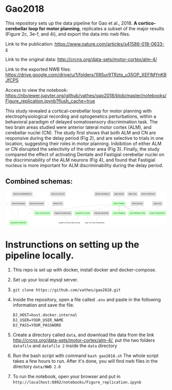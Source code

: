 # Gao2018

This repository sets up the data pipeline for Gao et al., 2018. **A cortico-cerebellar loop for motor planning**, replicates a subset of the major results (Figure 2c, 3e-f, and 4i), and export the data into nwb files.

Link to the publication:  https://www.nature.com/articles/s41586-018-0633-x

Link to the original data: http://crcns.org/data-sets/motor-cortex/alm-4/

Link to the exported NWB files: https://drive.google.com/drive/u/1/folders/1I9Sur9TRzts_u35OP_XEFlMYnKBJfCPS

Access to view the notebook: https://nbviewer.jupyter.org/github/vathes/gao2018/blob/master/notebooks/Figure_replication.ipynb?flush_cache=true


This study revealed a cortical-cerebellar loop for motor planning with electrophysiological recording and optogenetics perturbations, within a behavioral paradigm of delayed somatosensory discrimination task. The two brain areas studied were anterior lateral motor cortex (ALM), and cerebellar nuclei (CN). The study first shows that both ALM and CN are responsive during the delay period (Fig 2), and are selective to trials in one location, suggesting their roles in motor planning. Inibibition of either ALM or CN disrupted the selectivity of the other area (Fig 3). Finally, the study compared the effect of activating Dentate and Fastigial cerebellar nuclei on the discriminability of the ALM neurons (Fig 4), and found that Fastigial nucleus is more important for ALM discriminability during the delay period.

## Combined schemas:

![All combined erd](images/all_erd.png)


# Instrunctions on setting up the pipeline locally.

1. This repo is set up with docker, install docker and docker-compose.

2. Set up your local mysql server.

3. `git clone https://github.com/vathes/gao2018.git`

4. Inside the repository, open a file called `.env` and paste in the following information and save the file.
    ```
    DJ_HOST=host.docker.internal
    DJ_USER=YOUR_USER_NAME
    DJ_PASS=YOUR_PASSWORD
    ```
5. Create a directory called `data`, and download the data from the link http://crcns.org/data-sets/motor-cortex/alm-4/, put the two folders `datafile` and `datafile 2` inside the `data` directory

6. Run the bash script with command `bash gao2018.sh`
    The whole script takes a few hours to run. After it's done, you will find nwb files in the directory `data/NWB 2.0`

7. To run the notebook, open your browser and put in `http://localhost:8892/notebooks/Figure_replication.ipynb`
